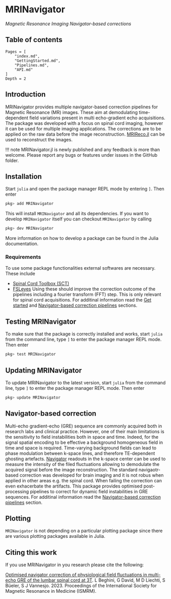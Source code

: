 # MRINavigator
*Magnetic Resonance Imaging Navigator-based corrections*

## Table of contents

```@contents
Pages = [
    "index.md",
    "GettingStarted.md",
    "Pipelines.md",
    "API.md"
]
Depth = 2
```

## Introduction
MRINavigator provides multiple navigator-based correction pipelines for Magnetic Resonance (MR) images. These aim at demodulating time-dependent field variations present in multi echo-gradient echo acquisitions. The package was developed with a focus on spinal cord imaging, however it can be used for multiple imaging applications. The corrections are to be applied on the raw data before the image reconstruction. [MRIReco.jl](https://github.com/MagneticResonanceImaging/MRIReco.jl) can be used to reconstruct the images.

!!! note
    MRINavigator.jl is newly published and any feedback is more than welcome. Please report any bugs or features under issues in the GitHub folder.

## Installation
Start `julia` and open the package manager REPL mode by entering `]`. Then enter
```julia
pkg> add MRINavigator
```
This will install `MRINavigator` and all its dependencies. If you want to develop
`MRINavigator` itself you can checkout `MRINavigator` by calling
```julia
pkg> dev MRINavigator
```
More information on how to develop a package can be found in the Julia documentation.

### Requirements
To use some package functionalities external softwares are necessary. These include
* [Spinal Cord Toolbox (SCT)](https://spinalcordtoolbox.com)
* [FSLeyes](https://fsl.fmrib.ox.ac.uk/fsl/fslwiki/FSLeyes)
Using these should improve the correction outcome of the pipelines including a fourier transform (FFT) step. This is only relevant for spinal cord acquisitions.
For additinal information read the [Get started](@ref) and [Navigator-based correction pipelines](@ref) sections.

## Testing MRINavigator
To make sure that the package is correctly installed and works, start `julia` from the command line, type `]` to enter the package manager REPL mode. Then enter
```julia
pkg> test MRINavigator
```

## Updating MRINavigator
To update MRINavigator to the latest version, start `julia` from the command line, type `]` to enter the package manager REPL mode. Then enter
```julia
pkg> update MRINavigator
```
## Navigator-based correction
Multi-echo gradient-echo (GRE) sequence are commonly acquired both in research labs and clinical practice. However, one of their main limitations is the sensitivity to field instabilities both in space and time. Indeed, for the signal spatial encoding to be effective a background homogeneous field in time and space is required. Time-varying background fields can lead to phase modulation between k-space lines, and therefore TE-dependent ghosting artefacts. [Navigator](https://www.sciencedirect.com/science/article/pii/S1053811910003356?via%3Dihub) readouts in the k-space center can be used to measure the intensity of the filed fluctuations allowing to demodulate the acquired signal before the image reconstruction. The standard navigaotr-based correction was developed for brain imaging and it is not robus when applied in other areas e.g. the spinal cord. When failing the correction can even exhacerbate the artifacts. This package provides optimised post-processing pipelines to correct for dynamic field instabilities in GRE sequences. For additinal information read the [Navigator-based correction pipelines](@ref) section.

## Plotting
`MRINavigator` is not depending on a particular plotting package since there
are various plotting packages available in Julia.

## Citing this work
If you use MRINavigator in you research please cite the following:

[Optimised navigator correction of physiological field fluctuations in multi-echo GRE of the lumbar spinal cord at 3T](https://submissions.mirasmart.com/ISMRM2023/Itinerary/PresentationDetail.aspx?evdid=1673). L Beghini, G David, M D Liechti, S Büeler, S J Vannesjo. 2023. Proceedings of the International Society for Magnetic Resonance in Medicine (ISMRM).